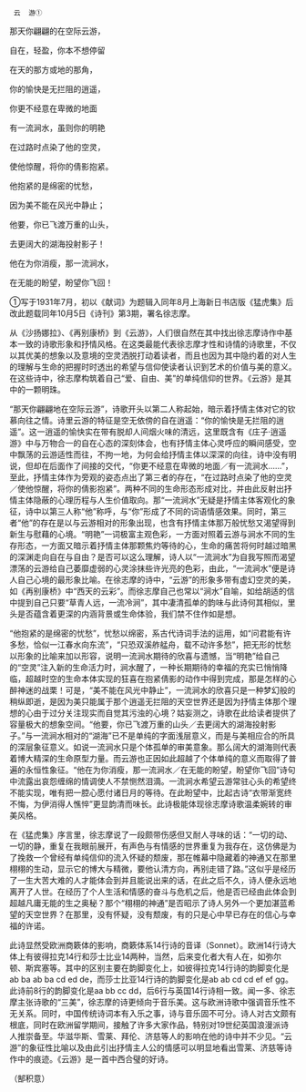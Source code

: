      云  游① 

   那天你翩翩的在空际云游，

   自在，轻盈，你本不想停留

   在天的那方或地的那角，

   你的愉快是无拦阻的逍遥，

   你更不经意在卑微的地面

   有一流涧水，虽则你的明艳

   在过路时点染了他的空灵，

   使他惊醒，将你的倩影抱紧。

   他抱紧的是绵密的忧愁，

   因为美不能在风光中静止；

   他要，你已飞渡万重的山头，

   去更阔大的湖海投射影子！

   他在为你消瘦，那一流涧水，

   在无能的盼望，盼望你飞回！

   ①写于1931年7月，初以《献词》为题辑入同年8月上海新日书店版《猛虎集》后改此题载同年10月5日《诗刊》第3期，署名徐志摩。

   从《沙扬娜拉》、《再别康桥》到《云游》，人们很自然在其中找出徐志摩诗作中基本一致的诗歌形象和抒情风格。在这类最能代表徐志摩才性和诗情的诗歌里，不仅以其优美的想象以及意境的空灵洒脱打动着读者，而且也因为其中隐约着的对人生的理解与生命的把握时时透出的希望与信仰使读者认识到艺术的价值与美的意义。在这些诗中，徐志摩构筑着自己“爱、自由、美”的单纯信仰的世界。《云游》是其中的一颗明珠。

   “那天你翩翩地在空际云游”，诗歌开头以第二人称起始，暗示着抒情主体对它的钦慕向往之情。诗里云游的特征是空无依傍的自在逍遥：“你的愉快是无拦阻的逍遥”。这一逍遥的愉快实在带有脱却人间烟火味的清远，这里既含有《庄子·逍遥游》中与万物合一的自在心态的深刻体会，也有抒情主体心灵呼应的瞬间感受，空中飘荡的云游适性而往，不拘一地，为何会给抒情主体以深深的向往，诗中没有明说，但却在后面作了间接的交代，“你更不经意在卑微的地面／有一流涧水……”，至此，抒情主体作为旁观的姿态点出了第三者的存在，“在过路时点染了他的空灵／使他惊醒，将你的倩影抱紧”。两种不同的生命形态形成对比，并由此反射出抒情主体隐蔽的心理历程与人生价值取向。那“一流涧水”无疑是抒情主体客观化的象征，诗中以第三人称“他”称呼，与“你”形成了不同的词语情感效果。同时，第三者“他”的存在是以与云游相对的形象出现，也含有抒情主体那万般忧愁又渴望得到新生与慰藉的心境。“明艳”一词极富主观色彩，一方面对照着云游与涧水不同的生存形态，一方面又暗示着抒情主体那颗焦灼等待的心，生命的痛苦将何时越过暗黑的深渊走向自在与自由？是否可以这么理解，诗人以“一流涧水”为自我写照而渴望漂荡的云游给自己萎靡虚弱的心灵涂抹些许光亮的色彩，由此，“一流涧水”便是诗人自己心境的最形象比喻。在徐志摩的诗中，“云游”的形象多带有虚幻空灵的美，如《再别康桥》中“西天的云彩”。而徐志摩自己也常以“涧水”自喻，如给胡适的信中提到自己只要“草青人远，一流冷涧”，其中凄清孤单的韵味与此诗何其相似，里头是否蕴含着更深的内涵背景或生命体验，我们禁不住作如是想。

   “他抱紧的是绵密的忧愁”，忧愁以绵密，系古代诗词手法的运用，如“问君能有许多愁，恰似一江春水向东流”，“只恐双溪舴艋舟，载不动许多愁”，把无形的忧愁以形象的比喻来加以形容，说明一流涧水期待的欣喜与遗憾，当“明艳”给自己的“空灵”注入新的生命活力时，涧水醒了，一种长期期待的幸福的充实已悄悄降临，超越时空的生命本体实现的狂喜在抱紧倩影的动作中得到完成，那是怎样的心醉神迷的战栗！可是，“美不能在风光中静止”，一流涧水的欣喜只是一种梦幻般的稍纵即逝，是因为美只能属于那个逍遥无拦阻的天空世界还是因为抒情主体那个理想的心由于过分关注现实而自觉其污浊的心境？姑妄测之，诗歌在此给读者提供了容量极大的想象空间。“他要，你已飞渡万重的山头／去更阔大的湖海投射影子。”与一流涧水相对的“湖海”已不是单纯的字面浅层意义，而是与美相应合的所具的深层象征意义。如说一流涧水只是个体孤单的审美意象。那么阔大的湖海则代表着博大精深的生命原型力量。而云游也正因如此超越了个体单纯的意义而取得了普遍的永恒性象征。“他在为你消瘦，那一流涧水／在无能的盼望，盼望你飞回”诗句中流露出哀怨缠绵的情调使人不禁恻然泪滴。一流涧水希望云游常驻心头的希望终不能实现，唯有把一腔心愿付诸日月的等待。在此盼望中，比起古诗“衣带渐宽终不悔，为伊消得人憔悴”更显韵清而味长。此诗极能体现徐志摩诗歌温柔婉转的审美风格。

   在《猛虎集》序言里，徐志摩说了一段颇带伤感但又耐人寻味的话：“一切的动、一切的静，重复在我眼前展开，有声色与有情感的世界重复为我存在，这仿佛是为了挽救一个曾经有单纯信仰的流入怀疑的颓废，那在帷幕中隐藏着的神通又在那里栩栩的生动，显示它的博大与精微，要他认清方向，再别走错了路。”这似乎是经历了一生大苦大难的人才能体会到并且能说出来的话，在此之后不久，诗人便永远地离开了人世。在经历了个人生活和情感的奋斗与危机之后，他是否已经由此体会到超越凡庸无能的生之奥秘？那个“栩栩的神通”是否昭示了诗人另外一个更加湛蓝希望的天空世界？在那里，没有怀疑，没有颓废，有的只是心中早已存在的信心与幸福的许诺。

   此诗显然受欧洲商簌体的影响，商簌体系14行诗的音译（Sonnet）。欧洲14行诗大体上有彼得拉克14行和莎士比业14两种，当然，后来变化者大有人在，如弥尔顿、斯宾塞等。其中的区别主要在韵脚变化上，如彼得拉克14行诗的韵脚变化是ab ba ab ba cd ed de，而莎士比亚14行诗的韵脚变化是ab ab cd cd ef ef gg。此诗前8行的韵脚变化是aa bb cc dd，后6行与英国14行诗相一致。闻一多、徐志摩主张诗歌的“三美”，徐志摩的诗更倾向于音乐美。这与欧洲诗歌中强调音乐性不无关系。同时，中国传统诗词本有入乐之事，诗与音乐固不可分。诗人对古文颇有根底，同时在欧洲留学期间，接触了许多大家作品，特别对19世纪英国浪漫派诗人推崇备至。华滋华斯、雪莱、拜伦、济慈等人的影响在他的诗中并不少见。“云游”的象征性比喻以及由此引出抒情主人公的情感可以明显地看出雪莱、济慈等诗作中的痕迹。《云游》是一首中西合璧的好诗。

   （郜积意）

